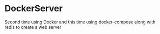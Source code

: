 # DockerServer
Second time using Docker and this time using docker-compose along with redis to create a web server 

